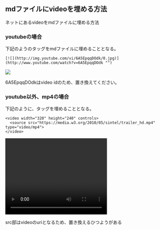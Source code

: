 ## mdファイルにvideoを埋める方法

ネットにあるvideoをmdファイルに埋める方法


### youtubeの場合

下記のようのタッグをmdファイルに埋めることとなる。

```
[![](http://img.youtube.com/vi/6A5EpqqDOdk/0.jpg)](http://www.youtube.com/watch?v=6A5EpqqDOdk "")

```
[![](http://img.youtube.com/vi/6A5EpqqDOdk/0.jpg)](http://www.youtube.com/watch?v=6A5EpqqDOdk "")

6A5EpqqDOdkはvideo idのため、置き換えてください。


### youtube以外、mp4の場合

下記のように、タッグを埋めることとなる。

```
<video width="320" height="240" controls>
  <source src="https://media.w3.org/2010/05/sintel/trailer_hd.mp4" type="video/mp4">
</video>
```
<video width="320" height="240" controls>
  <source src="https://media.w3.org/2010/05/sintel/trailer_hd.mp4" type="video/mp4">
</video>

src部はvideoのuriとなるため、置き換えるひつようがある

